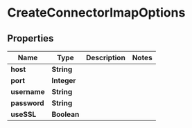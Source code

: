 

# CreateConnectorImapOptions


## Properties

| Name | Type | Description | Notes |
|------------ | ------------- | ------------- | -------------|
|**host** | **String** |  |  |
|**port** | **Integer** |  |  |
|**username** | **String** |  |  |
|**password** | **String** |  |  |
|**useSSL** | **Boolean** |  |  |



